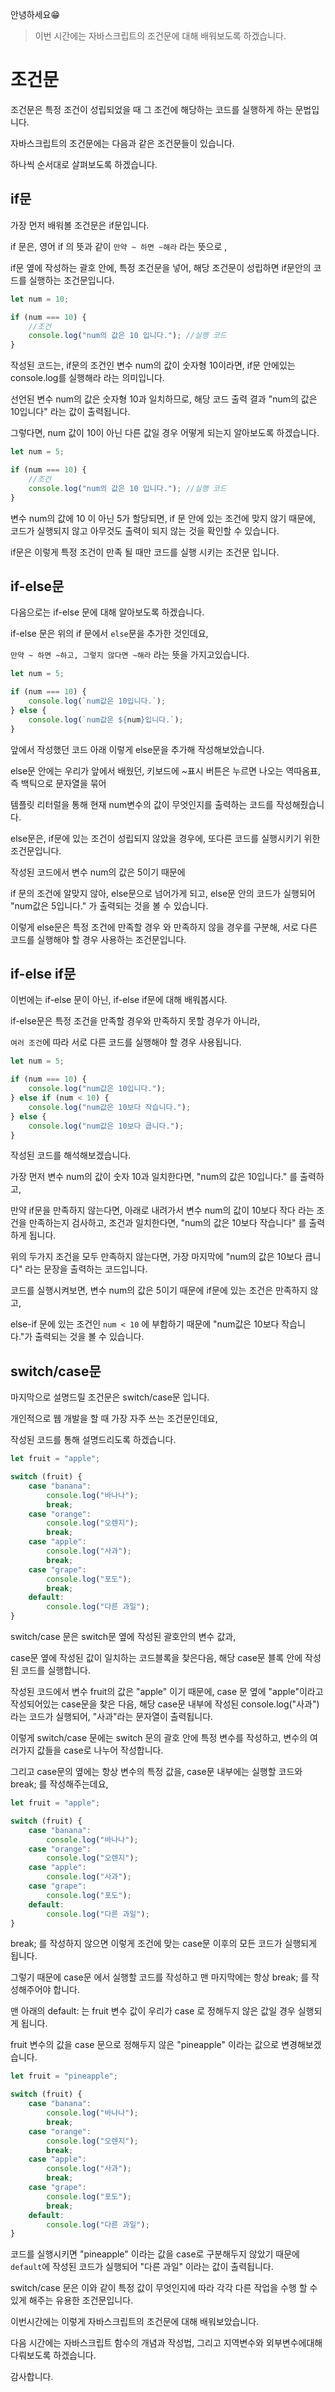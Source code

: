 안녕하세요😁

> 이번 시간에는 자바스크립트의 조건문에 대해 배워보도록 하겠습니다.

# 조건문

조건문은 특정 조건이 성립되었을 때 그 조건에 해당하는 코드를 실행하게 하는 문법입니다.

자바스크립트의 조건문에는 다음과 같은 조건문들이 있습니다.

하나씩 순서대로 살펴보도록 하겠습니다.

## if문

가장 먼저 배워볼 조건문은 if문입니다.

if 문은, 영어 if 의 뜻과 같이 `만약 ~ 하면 ~해라` 라는 뜻으로 ,

if문 옆에 작성하는 괄호 안에, 특정 조건문을 넣어, 해당 조건문이 성립하면 if문안의 코드를 실행하는 조건문입니다.

```js
let num = 10;

if (num === 10) {
    //조건
    console.log("num의 값은 10 입니다."); //실행 코드
}
```

작성된 코드는, if문의 조건인 변수 num의 값이 숫자형 10이라면, if문 안에있는 console.log를 실행해라 라는 의미입니다.

선언된 변수 num의 값은 숫자형 10과 일치하므로, 해당 코드 출력 결과 "num의 값은 10입니다" 라는 값이 출력됩니다.

그렇다면, num 값이 10이 아닌 다른 값일 경우 어떻게 되는지 알아보도록 하겠습니다.

```js
let num = 5;

if (num === 10) {
    //조건
    console.log("num의 값은 10 입니다."); //실행 코드
}
```

변수 num의 값에 10 이 아닌 5가 할당되면, if 문 안에 있는 조건에 맞지 않기 때문에, 코드가 실행되지 않고 아무것도 출력이 되지 않는 것을 확인할 수 있습니다.

if문은 이렇게 특정 조건이 만족 될 때만 코드를 실행 시키는 조건문 입니다.

## if-else문

다음으로는 if-else 문에 대해 알아보도록 하겠습니다.

if-else 문은 위의 if 문에서 `else`문을 추가한 것인데요,

`만약 ~ 하면 ~하고, 그렇지 않다면 ~해라` 라는 뜻을 가지고있습니다.

```js
let num = 5;

if (num === 10) {
    console.log(`num값은 10입니다.`);
} else {
    console.log(`num값은 ${num}입니다.`);
}
```

앞에서 작성했던 코드 아래 이렇게 else문을 추가해 작성해보았습니다.

else문 안에는 우리가 앞에서 배웠던, 키보드에 ~표시 버튼은 누르면 나오는 역따옴표, 즉 백틱으로 문자열을 묶어

템플릿 리터럴을 통해 현재 num변수의 값이 무엇인지를 출력하는 코드를 작성해줬습니다.

else문은, if문에 있는 조건이 성립되지 않았을 경우에, 또다른 코드를 실행시키기 위한 조건문입니다.

작성된 코드에서 변수 num의 값은 5이기 때문에

if 문의 조건에 알맞지 않아, else문으로 넘어가게 되고, else문 안의 코드가 실행되어 "num값은 5입니다." 가 출력되는 것을 볼 수 있습니다.

이렇게 else문은 특정 조건에 만족할 경우 와 만족하지 않을 경우를 구분해, 서로 다른 코드를 실행해야 할 경우 사용하는 조건문입니다.

## if-else if문

이번에는 if-else 문이 아닌, if-else if문에 대해 배워봅시다.

if-else문은 특정 조건을 만족할 경우와 만족하지 못할 경우가 아니라,

`여러 조건`에 따라 서로 다른 코드를 실행해야 할 경우 사용됩니다.

```js
let num = 5;

if (num === 10) {
    console.log("num값은 10입니다.");
} else if (num < 10) {
    console.log("num값은 10보다 작습니다.");
} else {
    console.log("num값은 10보다 큽니다.");
}
```

작성된 코드를 해석해보겠습니다.

가장 먼저 변수 num의 값이 숫자 10과 일치한다면, "num의 값은 10입니다." 를 출력하고,

만약 if문을 만족하지 않는다면, 아래로 내려가서 변수 num의 값이 10보다 작다 라는 조건을 만족하는지 검사하고, 조건과 일치한다면, "num의 값은 10보다 작습니다" 를 출력하게 됩니다.

위의 두가지 조건을 모두 만족하지 않는다면, 가장 마지막에 "num의 값은 10보다 큽니다" 라는 문장을 출력하는 코드입니다.

코드를 실행시켜보면, 변수 num의 값은 5이기 때문에 if문에 있는 조건은 만족하지 않고,

else-if 문에 있는 조건인 `num < 10` 에 부합하기 때문에 "num값은 10보다 작습니다."가 출력되는 것을 볼 수 있습니다.

## switch/case문

마지막으로 설명드릴 조건문은 switch/case문 입니다.

개인적으로 웹 개발을 할 때 가장 자주 쓰는 조건문인데요,

작성된 코드를 통해 설명드리도록 하겠습니다.

```js
let fruit = "apple";

switch (fruit) {
    case "banana":
        console.log("바나나");
        break;
    case "orange":
        console.log("오렌지");
        break;
    case "apple":
        console.log("사과");
        break;
    case "grape":
        console.log("포도");
        break;
    default:
        console.log("다른 과일");
}
```

switch/case 문은 switch문 옆에 작성된 괄호안의 변수 값과,

case문 옆에 작성된 값이 일치하는 코드블록을 찾은다음, 해당 case문 블록 안에 작성된 코드를 실행합니다.

작성된 코드에서 변수 fruit의 값은 "apple" 이기 때문에, case 문 옆에 "apple"이라고 작성되어있는 case문을 찾은 다음, 해당 case문 내부에 작성된 console.log("사과") 라는 코드가 실행되어, "사과"라는 문자열이 출력됩니다.

이렇게 switch/case 문에는 switch 문의 괄호 안에 특정 변수를 작성하고, 변수의 여러가지 값들을 case로 나누어 작성합니다.

그리고 case문의 옆에는 항상 변수의 특정 값을, case문 내부에는 실행할 코드와 break; 를 작성해주는데요,

```js
let fruit = "apple";

switch (fruit) {
    case "banana":
        console.log("바나나");
    case "orange":
        console.log("오렌지");
    case "apple":
        console.log("사과");
    case "grape":
        console.log("포도");
    default:
        console.log("다른 과일");
}
```

break; 를 작성하지 않으면 이렇게 조건에 맞는 case문 이후의 모든 코드가 실행되게 됩니다.

그렇기 때문에 case문 에서 실행할 코드를 작성하고 맨 마지막에는 항상 break; 를 작성해주어야 합니다.

맨 아래의 default: 는 fruit 변수 값이 우리가 case 로 정해두지 않은 값일 경우 실행되게 됩니다.

fruit 변수의 값을 case 문으로 정해두지 않은 "pineapple" 이라는 값으로 변경해보겠습니다.

```js
let fruit = "pineapple";

switch (fruit) {
    case "banana":
        console.log("바나나");
        break;
    case "orange":
        console.log("오렌지");
        break;
    case "apple":
        console.log("사과");
        break;
    case "grape":
        console.log("포도");
        break;
    default:
        console.log("다른 과일");
}
```

코드를 실행시키면 "pineapple" 이라는 값을 case로 구분해두지 않았기 때문에 `default`에 작성된 코드가 실행되어 "다른 과일" 이라는 값이 출력됩니다.

switch/case 문은 이와 같이 특정 값이 무엇인지에 따라 각각 다른 작업을 수행 할 수 있게 해주는 유용한 조건문입니다.

이번시간에는 이렇게 자바스크립트의 조건문에 대해 배워보았습니다.

다음 시간에는 자바스크립트 함수의 개념과 작성법, 그리고 지역변수와 외부변수에대해 다뤄보도록 하겠습니다.

감사합니다.
